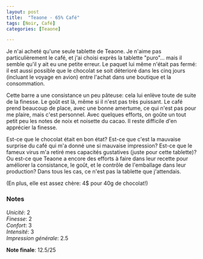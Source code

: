 ```yaml
---
layout: post
title:  "Teaone - 65% Café"
tags: [Noir, Café] 
categories: [Teaone]

---
```



Je n'ai acheté qu'une seule tablette de Teaone. Je n'aime pas particulièrement le café, et j'ai choisi exprès la tablette "puro"... mais il semble qu'il y ait eu une petite erreur. Le paquet lui même n'était pas fermé: il est aussi possible que le chocolat se soit déterioré dans les cinq jours (incluant le voyage en avion) entre l'achat dans une boutique et la consommation.

Cette barre a une consistance un peu pâteuse: cela lui enlève toute de suite de la finesse. Le goût est là, même si il n'est pas très puissant. Le café prend beaucoup de place, avec une bonne amertume, ce qui n'est pas pour me plaire, mais c'est personnel. Avec quelques efforts, on goûte un tout petit peu les notes de noix et noisette du cacao. Il reste difficile d'en apprécier la finesse.

Est-ce que le chocolat était en bon état? Est-ce que c'est la mauvaise surprise du café qui m'a donné une si mauvaise impression? Est-ce que le fameux virus m'a retiré mes capacités gustatives (juste pour cette tablette)? Ou est-ce que Teaone a encore des efforts à faire dans leur recette pour améliorer la consistance, le goût, et le contrôle de l'emballage dans leur production? Dans tous les cas, ce n'est pas la tablette que j'attendais. 

(En plus, elle est assez chère: 4$ pour 40g de chocolat!) 

### Notes

_Unicité_: 2  
_Finesse_: 2  
_Confort_: 3  
_Intensité_: 3  
_Impression générale_: 2.5

**Note finale**: 12.5/25